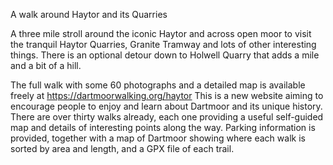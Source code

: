 A walk around Haytor and its Quarries

A three mile stroll around the iconic Haytor and across open moor to visit the tranquil Haytor Quarries, Granite Tramway and lots of other interesting things. There is an optional detour down to Holwell Quarry that adds a mile and a bit of a hill.



The full walk with some 60 photographs and a detailed map is available freely at https://dartmoorwalking.org/haytor    This is a new website aiming to encourage people to enjoy and learn about Dartmoor and its unique history. There are over thirty walks already, each one providing a useful self-guided map and details of interesting points along the way. Parking information is provided, together with a map of Dartmoor showing where each walk is sorted by area and length, and a GPX file of each trail. 
